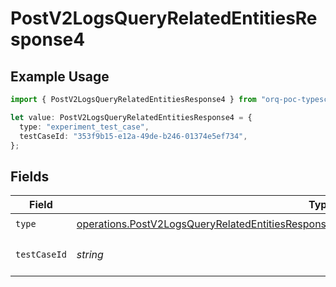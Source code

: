 # PostV2LogsQueryRelatedEntitiesResponse4

## Example Usage

```typescript
import { PostV2LogsQueryRelatedEntitiesResponse4 } from "orq-poc-typescript-multi-env-version/models/operations";

let value: PostV2LogsQueryRelatedEntitiesResponse4 = {
  type: "experiment_test_case",
  testCaseId: "353f9b15-e12a-49de-b246-01374e5ef734",
};
```

## Fields

| Field                                                                                                                                                                                                    | Type                                                                                                                                                                                                     | Required                                                                                                                                                                                                 | Description                                                                                                                                                                                              |
| -------------------------------------------------------------------------------------------------------------------------------------------------------------------------------------------------------- | -------------------------------------------------------------------------------------------------------------------------------------------------------------------------------------------------------- | -------------------------------------------------------------------------------------------------------------------------------------------------------------------------------------------------------- | -------------------------------------------------------------------------------------------------------------------------------------------------------------------------------------------------------- |
| `type`                                                                                                                                                                                                   | [operations.PostV2LogsQueryRelatedEntitiesResponse200ApplicationJSONResponseBodyItems44Type](../../models/operations/postv2logsqueryrelatedentitiesresponse200applicationjsonresponsebodyitems44type.md) | :heavy_check_mark:                                                                                                                                                                                       | N/A                                                                                                                                                                                                      |
| `testCaseId`                                                                                                                                                                                             | *string*                                                                                                                                                                                                 | :heavy_check_mark:                                                                                                                                                                                       | The id of the resource                                                                                                                                                                                   |
